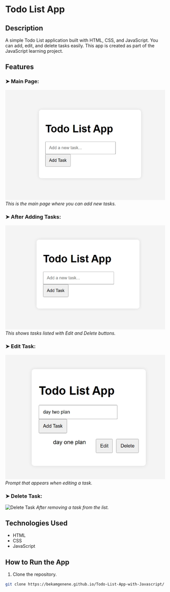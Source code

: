 # Todo List App

## Description
A simple Todo List application built with HTML, CSS, and JavaScript. You can add, edit, and delete tasks easily. This app is created as part of the JavaScript learning project.

## Features
### ➤ Main Page:
![Main Page](screenshots/main-page.png.jpeg)
_This is the main page where you can add new tasks._

### ➤ After Adding Tasks:
![Added Tasks](screenshots/added-tasks.png.jpeg)
_This shows tasks listed with Edit and Delete buttons._

### ➤ Edit Task:
![Edit Task](screenshots/edit-task.png.jpeg)
_Prompt that appears when editing a task._

### ➤ Delete Task:
![Delete Task](screenshots/delete-task.pngjpeg)
_After removing a task from the list._

##  Technologies Used
- HTML
- CSS
- JavaScript

##  How to Run the App
1. Clone the repository.
```bash
git clone https://bekamgenene.github.io/Todo-List-App-with-Javascript/
